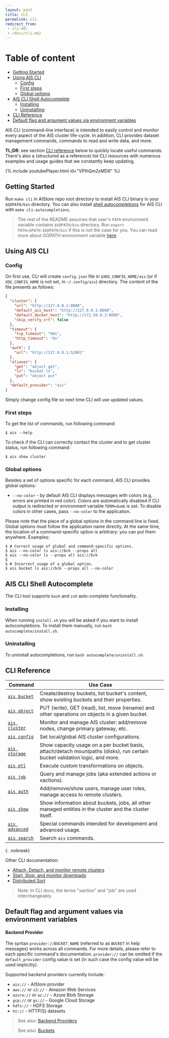 ```yaml
---
layout: post
title: CLI
permalink: cli
redirect_from:
 - cli.md/
 - /docs/cli.md/
---
```


# Table of content

- [Getting Started](#getting-started)
- [Using AIS CLI](#using-ais-cli)
	- [Config](#config)
	- [First steps](#first-steps)
	- [Global options](#global-options)
- [AIS CLI Shell Autocomplete](#ais-cli-shell-autocomplete)
	- [Installing](#installing)
	- [Uninstalling](#uninstalling)
- [CLI Reference](#cli-reference)
- [Default flag and argument values via environment variables](#default-flag-and-argument-values-via-environment-variables)


AIS CLI (command-line interface) is intended to easily control and monitor every aspect of the AIS cluster life-cycle.
In addition, CLI provides dataset management commands, commands to read and write data, and more.

**TL;DR**: see section [CLI reference](#cli-reference) below to quickly locate useful commands. There's also a (structured as a reference) list CLI resources with numerous examples and usage guides that we constantly keep updating.

{% include youtubePlayer.html id="VPIhQm2sMD8" %}

## Getting Started

Run `make cli` in AIStore repo root directory to install AIS CLI binary in your `$GOPATH/bin` directory.
You can also install [shell autocompletions](#ais-cli-shell-autocomplete) for AIS CLI with `make cli-autocompletions`.

> The rest of the README assumes that user's `PATH` environment variable contains `$GOPATH/bin` directory.
> Run `export PATH=$PATH:$GOPATH/bin` if this is not the case for you.
> You can read more about GOPATH environment variable [here](https://golang.org/doc/code.html#GOPATH).

## Using AIS CLI

### Config

On first use, CLI will create `config.json` file in `$XDG_CONFIG_HOME/ais` (or if `XDG_CONFIG_HOME` is not set, in `~/.config/ais`) directory.
The content of the file presents as follows:

```json
{
  "cluster": {
    "url": "http://127.0.0.1:8080",
    "default_ais_host": "http://127.0.0.1:8080",
    "default_docker_host": "http://172.50.0.2:8080",
    "skip_verify_crt": false
  },
  "timeout": {
    "tcp_timeout": "60s",
    "http_timeout": "0s"
  },
  "auth": {
    "url": "http://127.0.0.1:52001"
  },
  "aliases": {
    "get": "object get",
    "ls": "bucket ls",
    "put": "object put"
  },
  "default_provider": "ais"
}
```

Simply change config file so next time CLI will use updated values.

### First steps

To get the list of commands, run following command:

```console
$ ais --help
```

To check if the CLI can correctly contact the cluster and to get cluster status, run following command:

```console
$ ais show cluster
```

### Global options

Besides a set of options specific for each command, AIS CLI provides global options:

- `--no-color` - by default AIS CLI displays messages with colors (e.g, errors are printed in red color).
  Colors are automatically disabled if CLI output is redirected or environment variable `TERM=dumb` is set.
  To disable colors in other cases, pass `--no-color` to the application.

Please note that the place of a global options in the command line is fixed.
Global options must follow the application name directly.
At the same time, the location of a command-specific option is arbitrary: you can put them anywhere.
Examples:

```console
$ # Correct usage of global and command-specific options.
$ ais --no-color ls ais://bck --props all
$ ais --no-color ls --props all ais://bck
$
$ # Incorrect usage of a global option.
$ ais bucket ls ais://bck --props all --no-color
```

## AIS CLI Shell Autocomplete

The CLI tool supports `bash` and `zsh` auto-complete functionality.

### Installing

When running `install.sh` you will be asked if you want to install autocompletions.
To install them manually, run `bash autocomplete/install.sh`.

### Uninstalling

To uninstall autocompletions, run `bash autocomplete/uninstall.sh`.

## CLI Reference

| Command | Use Case |
|---------|----------|
| [`ais bucket`](/docs/cli/bucket.md) | Create/destroy buckets, list bucket's content, show existing buckets and their properties. |
| [`ais object`](/docs/cli/object.md) | PUT (write), GET (read), list, move (rename) and other operations on objects in a given bucket. |
| [`ais cluster`](/docs/cli/cluster.md) | Monitor and manage AIS cluster: add/remove nodes, change primary gateway, etc. |
| [`ais config`](/docs/cli/config.md) | Set local/global AIS cluster configurations. |
| [`ais storage`](/docs/cli/storage.md) | Show capacity usage on a per bucket basis, attach/detach mountpaths (disks), run certain bucket validation logic, and more. |
| [`ais etl`](/docs/cli/etl.md) | Execute custom transformations on objects. |
| [`ais job`](/docs/cli/job.md) | Query and manage jobs (aka extended actions or xactions). |
| [`ais auth`](/docs/cli/auth.md) | Add/remove/show users, manage user roles, manage access to remote clusters. |
| [`ais show`](/docs/cli/show.md) | Show information about buckets, jobs, all other managed entities in the cluster and the cluster itself. |
| [`ais advanced`](/docs/cli/advanced.md) | Special commands intended for development and advanced usage. |
| [`ais search`](/docs/cli/search.md) | Search `ais` commands. |
{: .nobreak}

Other CLI documentation:
- [Attach, Detach, and monitor remote clusters](/docs/cli/remote.md)
- [Start, Stop, and monitor downloads](/docs/cli/download.md)
- [Distributed Sort](/docs/cli/dsort.md)

> Note: In CLI docs, the terms "xaction" and "job" are used interchangeably.

## Default flag and argument values via environment variables

#### Backend Provider

The syntax `provider://BUCKET_NAME` (referred to as `BUCKET` in help messages) works across all commands.
For more details, please refer to each specific command's documentation.
`provider://` can be omitted if the `default_provider` config value is set (in such case the config value will be used implicitly).

Supported backend providers currently include:
* `ais://` - AIStore provider
* `aws://` or `s3://` - Amazon Web Services
* `azure://` or `az://` - Azure Blob Storage
* `gcp://` or `gs://` - Google Cloud Storage
* `hdfs://` - HDFS Storage
* `ht://` - HTTP(S) datasets

> See also: [Backend Providers](/docs/providers.md)
>
> See also: [Buckets](/docs/bucket.md)
